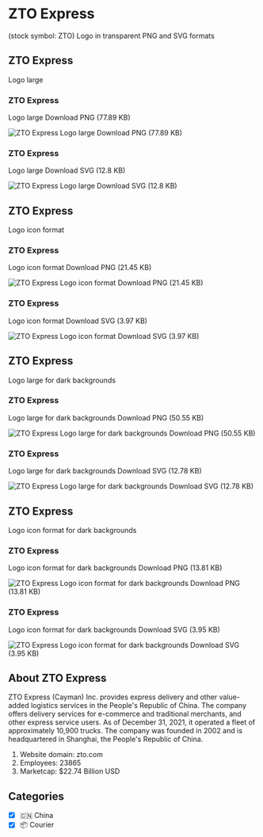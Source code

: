 # ZTO Express
 (stock symbol: ZTO) Logo in transparent PNG and SVG formats

## ZTO Express
 Logo large

### ZTO Express
 Logo large Download PNG (77.89 KB)

![ZTO Express
 Logo large Download PNG (77.89 KB)](/img/orig/ZTO_BIG-369908d4.png)

### ZTO Express
 Logo large Download SVG (12.8 KB)

![ZTO Express
 Logo large Download SVG (12.8 KB)](/img/orig/ZTO_BIG-437af8cf.svg)

## ZTO Express
 Logo icon format

### ZTO Express
 Logo icon format Download PNG (21.45 KB)

![ZTO Express
 Logo icon format Download PNG (21.45 KB)](/img/orig/ZTO-21288523.png)

### ZTO Express
 Logo icon format Download SVG (3.97 KB)

![ZTO Express
 Logo icon format Download SVG (3.97 KB)](/img/orig/ZTO-39e80bee.svg)

## ZTO Express
 Logo large for dark backgrounds

### ZTO Express
 Logo large for dark backgrounds Download PNG (50.55 KB)

![ZTO Express
 Logo large for dark backgrounds Download PNG (50.55 KB)](/img/orig/ZTO_BIG.D-10a0f935.png)

### ZTO Express
 Logo large for dark backgrounds Download SVG (12.78 KB)

![ZTO Express
 Logo large for dark backgrounds Download SVG (12.78 KB)](/img/orig/ZTO_BIG.D-775ae4a7.svg)

## ZTO Express
 Logo icon format for dark backgrounds

### ZTO Express
 Logo icon format for dark backgrounds Download PNG (13.81 KB)

![ZTO Express
 Logo icon format for dark backgrounds Download PNG (13.81 KB)](/img/orig/ZTO.D-7d72c6f8.png)

### ZTO Express
 Logo icon format for dark backgrounds Download SVG (3.95 KB)

![ZTO Express
 Logo icon format for dark backgrounds Download SVG (3.95 KB)](/img/orig/ZTO.D-d2d93eef.svg)

## About ZTO Express


ZTO Express (Cayman) Inc. provides express delivery and other value-added logistics services in the People's Republic of China. The company offers delivery services for e-commerce and traditional merchants, and other express service users. As of December 31, 2021, it operated a fleet of approximately 10,900 trucks. The company was founded in 2002 and is headquartered in Shanghai, the People's Republic of China.

1. Website domain: zto.com
2. Employees: 23865
3. Marketcap: $22.74 Billion USD


## Categories
- [x] 🇨🇳 China
- [x] 📦 Courier
